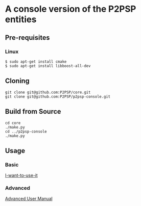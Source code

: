 # A console version of the P2PSP entities #

## Pre-requisites

### Linux 
```
$ sudo apt-get install cmake
$ sudo apt-get install libboost-all-dev
```

## Cloning
```
git clone git@github.com:P2PSP/core.git
git clone git@github.com:P2PSP/p2psp-console.git
```

## Build from Source

```
cd core
./make.py
cd ../p2psp-console
./make.py
```

## Usage

### Basic
[I-want-to-use-it](https://github.com/P2PSP/I-want-to-use-it)

### Advanced
[Advanced User Manual](https://github.com/P2PSP/p2psp/tree/master/doc/advanced-user-manual)



